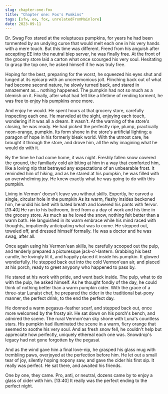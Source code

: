 ```yaml
---
slug: chapter-one-fox
title: "Chapter one: Fox's Pumkins"
tags: [sfw, ee, fox, unrelatedFromMainlore]
date: 2023-09-11
---
```



Dr. Swag Fox stared at the voluptuous pumpkins, for years he had been tormented by an undying curse that would melt each one in his very hands with a mere touch. But this time was different. Freed from his anguish after accepting EE into the neutral blep server, he was finally free. At the front of the grocery store laid a carton what once scourged his very soul. Hesitating to grasp the top one, he asked himself if he was truly free.

Hoping for the best, preparing for the worst, he squeezed his eyes shut and lunged at its epicarp with an unceremonious jolt. Flinching back out of what had become second nature, he slowly turned back, and stared in amazement as... nothing happened. The pumpkin had not so much as a blemish on it. Finally, after what had felt like a lifetime of rending torment, he was free to enjoy his pumpkins once more.

And enjoy he would. He spent hours at that grocery store, carefully inspecting each one. He marveled at the sight, enjoying each touch, wondering if it was all a dream. It wasn't. At the warning of the store's closing, he was ready. He had picked the perfectly ripe, plump, practically neon-orange, pumpkin. Its form shone in the store's artificial lighting; a paragon of hope in his formerly bleak world. With the utmost care, he brought it through the store, and drove him, all the why imagining what he would do with it.

By the time he had come home, it was night. Freshly fallen snow covered the ground, the familiarly cold air biting at him in a way that comforted him, like a loving nip that betrayed any expectations of an unbearable frost. It reminded him of hiking, and as he stared at his pumpkin, he was filled with an overwhelming joy. He knew exactly what he was going to do with this pumpkin.

Living in Vermon' doesn't leave you without skills. Expertly, he carved a single, circular hole in the pumpkin As its warm, fleshy insides beckoned him, he undid his belt with bated breath and lowered his pants with fervor.
[13:40]
He ran to his bathroom, tired from a a day of work and his time in the grocery store. As much as he loved the snow, nothing felt better than a warm bath. He languished in its warm embrace while his mind raced with thoughts, impatiently anticipating what was to come. He stepped out, toweled off, and dressed himself formally. He was a doctor and he was swag, after all.

Once again using his Vermon'ean skills, he carefully scooped out the pulp, and tenderly prepared a picturesque jack-o'-lantern. Grabbing his best candle, he lovingly lit it, and happily placed it inside his pumpkin. It glowed wonderfully. He stepped back out into the cold Vermon'ean air, and placed at his porch, ready to greet anypony who happened to pass by.

He stared at his work with pride, and went back inside. The pulp, what to do with the pulp, he asked himself. As he thought fondly of the day, he could think of nothing better than a warm pumpkin cider. With the grace of a three-star Lunaist chef, he prepared the cider in the traditional bat-pony manner, the perfect drink, to the end the perfect day.

He donned a warm pegasus-feather scarf, and stepped back out, once more welcomed by the frosty air. He sat down on his porch's bench, and admired the scene. The rural Vermon'ean sky shone with Luna's countless stars. His pumpkin had illuminated the scene in a warm, fiery orange that seemed to soothe his very soul. And as fresh snow fell, he couldn't help but appreciate how perfectly, uniquely ethereal each one was. Snowdrop's legacy had not gone forgotten by the pegasai. 

And as the wind gave him a final love-nip, he grasped his glass mug with trembling paws, overjoyed at the perfection before him. He let out a small tear of joy, silently hoping nopony saw, and gave the cider his first sip. It really was perfect. He sat there, and awaited his friends.

One by one, they came. Pro, anti, or neutral, dozens came by to enjoy a glass of cider with him.
[13:40]
It really was the perfect ending to the perfect night.
